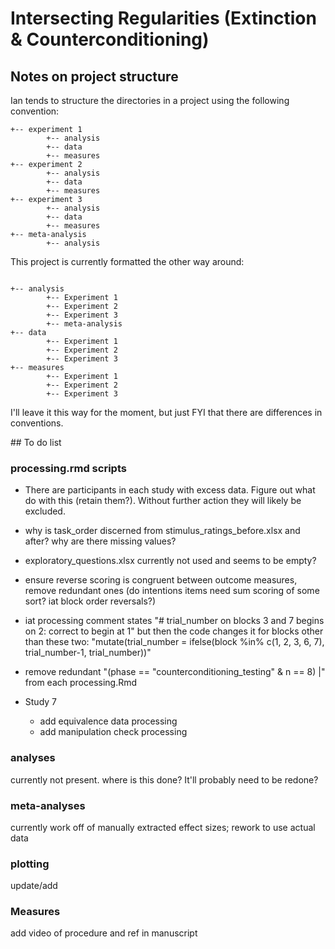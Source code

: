 # Intersecting Regularities (Extinction & Counterconditioning)




## Notes on project structure

Ian tends to structure the directories in a project using the following convention:

```
+-- experiment 1
		+-- analysis
		+-- data
		+-- measures
+-- experiment 2
		+-- analysis
		+-- data
		+-- measures
+-- experiment 3
		+-- analysis
		+-- data
		+-- measures
+-- meta-analysis
		+-- analysis
```

This project is currently formatted the other way around:

```

+-- analysis
		+-- Experiment 1
		+-- Experiment 2
		+-- Experiment 3
		+-- meta-analysis
+-- data
		+-- Experiment 1
		+-- Experiment 2
		+-- Experiment 3
+-- measures
		+-- Experiment 1
		+-- Experiment 2
		+-- Experiment 3
```

I'll leave it this way for the moment, but just FYI that there are differences in conventions.



## To do list

### processing.rmd scripts

- There are participants in each study with excess data. Figure out what do with this (retain them?). Without further action they will likely be excluded.

- why is task_order discerned from stimulus_ratings_before.xlsx and after? why are there missing values?
- exploratory_questions.xlsx currently not used and seems to be empty?
- ensure reverse scoring is congruent between outcome measures, remove redundant ones (do intentions items need sum scoring of some sort? iat block order reversals?)
- iat processing comment states "# trial_number on blocks 3 and 7 begins on 2: correct to begin at 1" but then the code changes it for blocks other than these two: "mutate(trial_number = ifelse(block %in% c(1, 2, 3, 6, 7), trial_number-1, trial_number))"
- remove redundant "(phase == "counterconditioning_testing" & n == 8) |" from each processing.Rmd
- Study 7 
  - add equivalence data processing
  - add manipulation check processing



### analyses

currently not present. where is this done? It'll probably need to be redone?



### meta-analyses

currently work off of manually extracted effect sizes; rework to use actual data



### plotting

update/add



### Measures

add video of procedure and ref in manuscript

